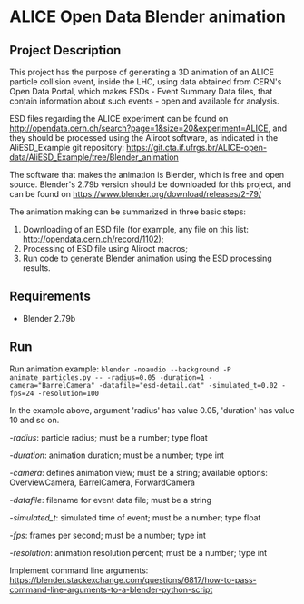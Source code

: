 # ALICE Open Data Blender animation

## Project Description

This project has the purpose of generating a 3D animation of an ALICE particle collision event, inside the LHC, using data obtained from CERN's Open Data Portal, which makes ESDs - Event Summary Data files, that contain information about such events - open and available for analysis.

ESD files regarding the ALICE experiment can be found on http://opendata.cern.ch/search?page=1&size=20&experiment=ALICE, and they should be processed using the Aliroot software, as indicated in the AliESD_Example git repository: https://git.cta.if.ufrgs.br/ALICE-open-data/AliESD_Example/tree/Blender_animation

The software that makes the animation is Blender, which is free and open source. Blender's 2.79b version should be downloaded for this project, and can be found on https://www.blender.org/download/releases/2-79/

The animation making can be summarized in three basic steps:

1) Downloading of an ESD file (for example, any file on this list: http://opendata.cern.ch/record/1102);
2) Processing of ESD file using Aliroot macros;
3) Run code to generate Blender animation using the ESD processing results.


## Requirements

* Blender 2.79b

## Run

Run animation example:
`blender -noaudio --background -P animate_particles.py -- -radius=0.05 -duration=1 -camera="BarrelCamera" -datafile="esd-detail.dat" -simulated_t=0.02 -fps=24 -resolution=100`


In the example above, argument 'radius' has value 0.05, 'duration' has value 10 and so on.

*-radius*:
  particle radius; must be a number; type float

*-duration*:
  animation duration; must be a number; type int

*-camera*:
  defines animation view; must be a string; available options: OverviewCamera, BarrelCamera, ForwardCamera

*-datafile*:
  filename for event data file; must be a string

*-simulated_t*:
  simulated time of event; must be a number; type float

*-fps*:
  frames per second; must be a number; type int

*-resolution*:
  animation resolution percent; must be a number; type int

Implement command line arguments:
https://blender.stackexchange.com/questions/6817/how-to-pass-command-line-arguments-to-a-blender-python-script
